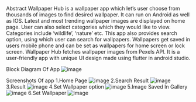 Abstract
Wallpaper Hub is a wallpaper app which let’s user choose from thousands of images to find desired wallpaper. It can run on Android as well as IOS. Latest and most trending wallpaper images are displayed on home page. User can also select categories which they would like to view. Categories include ‘wildlife’, ‘nature’ etc.  This app also provides search option, using which user can search for wallpapers. Wallpapers get saved in users mobile phone and can be set as wallpapers for home screen or lock screen. Wallpaper Hub fetches wallpaper images from Pexels API. It is a user-friendly app with unique UI design made using flutter in android studio.
 

Block Diagram Of App
![image](https://user-images.githubusercontent.com/89069001/193604869-85933656-fdcc-46b9-8fc7-110cd0ba547a.png)

Screenshots Of app
1.Home Page
![image](https://user-images.githubusercontent.com/89069001/193605006-87f9ed79-e6ba-4833-96fd-0b59112ea0c5.png)
2.Search Result
![image](https://user-images.githubusercontent.com/89069001/193605107-6a87d864-9403-476b-b540-709d8dfb7d36.png)
3.Result
![image](https://user-images.githubusercontent.com/89069001/193605348-9909eb17-9689-4af6-8d29-f9db756093ba.png)
4.Set Wallpaper option
![image](https://user-images.githubusercontent.com/89069001/193605799-ac26d4fb-26d0-4bee-b60f-5f1d56a43d1e.png)
5.Image Saved In Gallery
![image](https://user-images.githubusercontent.com/89069001/193606314-dbbbf3c1-2b51-4501-8f10-10d0d6bea163.png)
6.Set Wallpaper
![image](https://user-images.githubusercontent.com/89069001/193606442-57bb855d-cec3-4fbd-b6b0-e35d5509c450.png)



